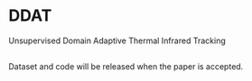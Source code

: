 # DDAT
Unsupervised Domain Adaptive Thermal Infrared Tracking

##
Dataset and code will be released when the paper is accepted. 
